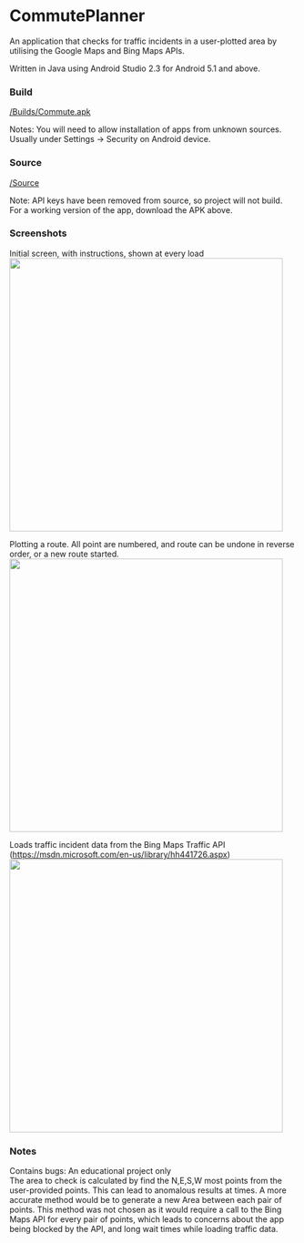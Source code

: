# CommutePlanner

An application that checks for traffic incidents in a user-plotted area by utilising the Google Maps and Bing Maps APIs.

Written in Java using Android Studio 2.3 for Android 5.1 and above.
  

### Build

<a href="https://github.com/kellybs1/CommutePlanner/blob/master/Builds/Commute.apk?raw=true">/Builds/Commute.apk</a>

Notes: You will need to allow installation of apps from unknown sources. Usually under Settings -> Security on Android device.


### Source

<a href="Source/Commute/app/src/main/java/bit/kellybs1/commute">/Source</a>

Note: API keys have been removed from source, so project will not build. For a working version of the app, download the APK above.


### Screenshots

Initial screen, with instructions, shown at every load
<img src="screenshots/screenshot1.jpg" width="480"/>


Plotting a route. All point are numbered, and route can be undone in reverse order, or a new route started.
<img src="screenshots/screenshot2.jpg" width="480"/>


Loads traffic incident data from the Bing Maps Traffic API (https://msdn.microsoft.com/en-us/library/hh441726.aspx)
<img src="screenshots/screenshot3.jpg" width="480"/>


### Notes
Contains bugs: An educational project only    
The area to check is calculated by find the N,E,S,W most points from the user-provided points. This can lead to anomalous results at times.
A more accurate method would be to generate a new Area between each pair of points. This method was not chosen as it would require a call to the Bing Maps API for every pair of points, which leads to concerns about the app being blocked by the API, and long wait times while loading traffic data.

